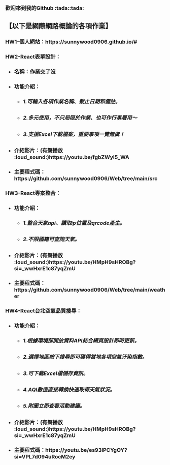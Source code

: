 <h3>歡迎來到我的Github :tada::tada:
<P><h2>【以下是網際網路概論的各項作業】</P>
<p><h3>HW1-個人網站：https://sunnywood0906.github.io/#</p>
<p><h3></p>HW2-React表單設計：</p>
<ul style='list-style-type'>
     <li><h4>名稱：作業交了沒</h4></li>
     <li><h4>功能介紹：
       <ul style='list-style-type'>
       <li><h5>1.可輸入各項作業名稱、截止日期和備註。</h5></li>
       <li><h5>2.多元使用，不只局限於作業、也可作行事曆用～</h5></li>
       <li><h5>3.支援Excel下載檔案，重要事項一覽無虞！</h5></li>
       </ul>    
     </h4></li>
     <li><h4>介紹影片：(有聲播放 :loud_sound:)https://youtu.be/fgbZWyI5_WA</h4></li>
     <li><h4>主要程式碼：https://github.com/sunnywood0906/Web/tree/main/src</h4></li>
</ul>
<p><h3></p>HW3-React專案整合：</p>
<ul style='list-style-type'>
     <li><h4>功能介紹：
       <ul style='list-style-type'>
       <li><h5>1.整合天氣api、讀取ip位置及qrcode產生。</h5></li>
       <li><h5>2.不限國籍可查詢天氣。</h5></li>
       </ul>    
     </h4></li>
     <li><h4>介紹影片：(有聲播放 :loud_sound:)https://youtu.be/HMpH9sHROBg?si=_wwHxrE1c87yqZmU</h4></li>
     <li><h4>主要程式碼：https://github.com/sunnywood0906/Web/tree/main/weather</h4></li>
</ul>
<p><h3></p>HW4-React台北空氣品質搜尋：</p>
<ul style='list-style-type'>
     <li><h4>功能介紹：
       <ul style='list-style-type'>
       <li><h5>1.根據環境部開放資料API結合網頁設計即時更新。</h5></li>
       <li><h5>2.選擇地區按下搜尋即可獲得當地各項空氣汙染指數。</h5></li>
       <li><h5>3.可下載Excel檔儲存資訊。</h5></li>
       <li><h5>4.AQI數值直接轉換快速取得天氣狀況。</h5></li>
       <li><h5>5.附圖立即查看活動建議。</h5></li>
       </ul>    
     </h4></li>
     <li><h4>介紹影片：(有聲播放 :loud_sound:)https://youtu.be/HMpH9sHROBg?si=_wwHxrE1c87yqZmU</h4></li>
     <li><h4>主要程式碼：https://youtu.be/es93lPCYgOY?si=VPL7d094uRocM2ey</h4></li>
</ul>

